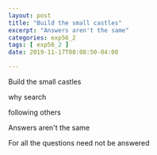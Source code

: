 ```yaml
---
layout: post
title: "Build the small castles"
excerpt: "Answers aren't the same"
categories: exp56_2
tags: [ exp56_2 ]
date: 2019-11-17T08:08:50-04:00

---
```


Build the small castles

why search

following others

Answers aren't the same

For all the questions need not be answered
